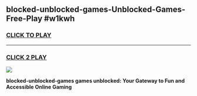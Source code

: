
## blocked-unblocked-games-Unblocked-Games-Free-Play #w1kwh
<h3>
<a href="https://us.freeplayer.one?title=blocked-unblocked-games&ref=9M">CLICK TO PLAY</a></h3>
<hr>

<h3>
<a href="https://us.freeplayer.one?title=blocked-unblocked-games&ref=9M">CLICK 2 PLAY</a>
  
</h3>

<a href="https://us.freeplayer.one?title=blocked-unblocked-games&ref=9M"><img src="https://clearcache.store/games.png"></a>


**blocked-unblocked-games games unblocked: Your Gateway to Fun and Accessible Online Gaming**
